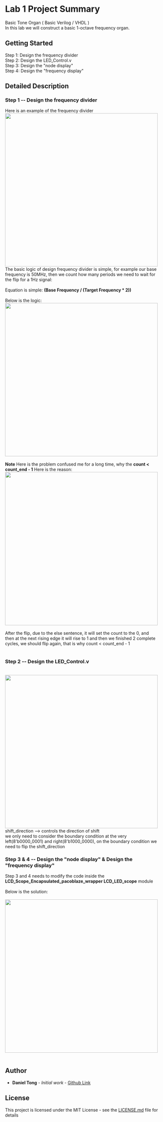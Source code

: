 # Lab 1 Project Summary
Basic Tone Organ ( Basic Verilog / VHDL ) <br />
In this lab we will construct a basic 1-octave frequency organ.<br />

## Getting Started 
Step 1: Design the frequency divider<br />
Step 2: Design the LED_Control.v<br />
Step 3: Design the "node display"<br />
Step 4: Design the "frequency display"<br />


## Detailed Description
### Step 1 -- Design the frequency divider
Here is an example of the frequency divider <br />
<img src="https://user-images.githubusercontent.com/26049843/51406543-5620e800-1b0e-11e9-9fe2-58667200fd2b.png" width="500"><br />
The basic logic of design frequency divider is simple, for example our base frequency is 50MHz, then we count how many periods we need to wait for the flip for a 1Hz signal: <br /> <br />
Equation is simple:   **(Base Frequency /  (Target Frequency * 2))** <br /> <br /> Below is the logic: <br />
<img src="https://user-images.githubusercontent.com/26049843/51407133-dd229000-1b0f-11e9-8840-bba68288eb16.png" width="500"><br /><br />
**Note** Here is the problem confused me for a long time, why the **count < count_end - 1** Here is the reason: <br />
<img src="https://user-images.githubusercontent.com/26049843/51407257-37bbec00-1b10-11e9-9f50-c3fa68e0ab7c.png" width="500"><br /><br />
After the flip, due to the else sentence, it will set the count to the 0, and then at the next rising edge it will rise to 1 and then we finished 2 complete cycles, we should flip again, that is why count < count_end - 1 <br /><br />

### Step 2 --  Design the LED_Control.v
<br />
<img src="https://user-images.githubusercontent.com/26049843/51407457-cfb9d580-1b10-11e9-8a47-2b422bf312f3.png" width="500"><br />
shift_direction --> controls the direction of shift <br />
we only need to consider the boundary condition at the very left(8'b0000_0001) and right(8'b1000_0000), on the boundary condition we need to flip the shift_direction<br />

### Step 3  & 4 --  Design the "node display" & Design the "frequency display"<br />

Step 3 and 4 needs to modify the code inside the **LCD_Scope_Encapsulated_pacoblaze_wrapper LCD_LED_scope** module <br /><br />
Below is the solution: <br /><br />
<img src="https://user-images.githubusercontent.com/26049843/51407763-a6e61000-1b11-11e9-94e1-c2f8907e7c3b.png" width="500">
<br /><br />
## Author

* **Daniel Tong** - *Initial work* - [Github Link](https://github.com/DanielTongAwesome)

## License

This project is licensed under the MIT License - see the [LICENSE.md](LICENSE.md) file for details


